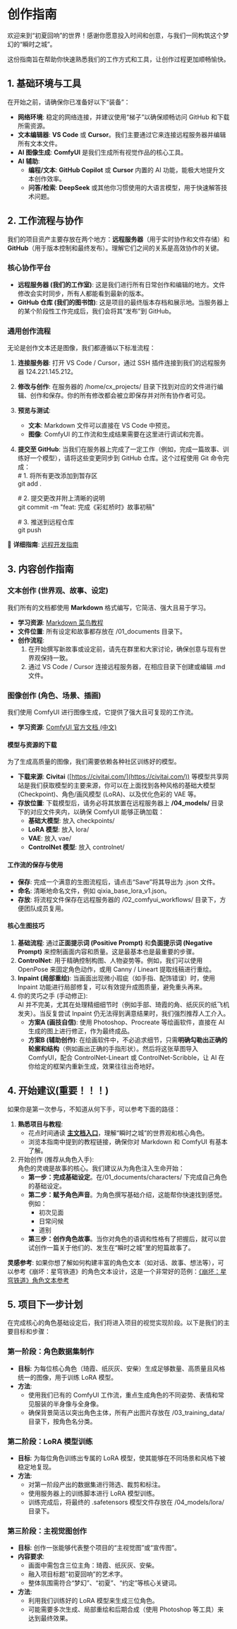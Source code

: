 # **创作指南**

欢迎来到“初夏回响”的世界！感谢你愿意投入时间和创意，与我们一同构筑这个梦幻的“瞬时之城”。

这份指南旨在帮助你快速熟悉我们的工作方式和工具，让创作过程更加顺畅愉快。

## **1\. 基础环境与工具**

在开始之前，请确保你已准备好以下“装备”：

* **网络环境**: 稳定的网络连接，并建议使用“梯子”以确保顺畅访问 GitHub 和下载所需资源。  
* **文本编辑器**: **VS Code** 或 **Cursor**。我们主要通过它来连接远程服务器并编辑所有文本文件。  
* **AI 图像生成**: **ComfyUI** 是我们生成所有视觉作品的核心工具。  
* **AI 辅助**:  
  * **编程/文本**: **GitHub Copilot** 或 **Cursor** 内置的 AI 功能，能极大地提升文本创作效率。  
  * **问答/检索**: **DeepSeek** 或其他你习惯使用的大语言模型，用于快速解答技术问题。

## **2\. 工作流程与协作**

我们的项目资产主要存放在两个地方：**远程服务器**（用于实时协作和文件存储）和 **GitHub**（用于版本控制和最终发布）。理解它们之间的关系是高效协作的关键。

### **核心协作平台**

* **远程服务器 (我们的工作室)**: 这是我们进行所有日常创作和编辑的地方。文件修改会实时同步，所有人都能看到最新的版本。  
* **GitHub 仓库 (我们的图书馆)**: 这是项目的最终版本存档和展示地。当服务器上的某个阶段性工作完成后，我们会将其“发布”到 GitHub。

### **通用创作流程**

无论是创作文本还是图像，我们都遵循以下标准流程：

1. **连接服务器**: 打开 VS Code / Cursor，通过 SSH 插件连接到我们的远程服务器 124.221.145.212。  
2. **修改与创作**: 在服务器的 /home/cx\_projects/ 目录下找到对应的文件进行编辑、创作和保存。你的所有修改都会被立即保存并对所有协作者可见。  
3. **预览与测试**:  
   * **文本**: Markdown 文件可以直接在 VS Code 中预览。  
   * **图像**: ComfyUI 的工作流和生成结果需要在这里进行调试和完善。  
4. **提交至 GitHub**: 当我们在服务器上完成了一定工作（例如，完成一篇故事、训练好一个模型），请将这些变更同步到 GitHub 仓库。这个过程使用 Git 命令完成：  
   \# 1\. 将所有更改添加到暂存区  
   git add .

   \# 2\. 提交更改并附上清晰的说明  
   git commit \-m "feat: 完成《彩虹桥时》故事初稿"

   \# 3\. 推送到远程仓库  
   git push

📖 **详细指南**: [远程开发指南](https://www.google.com/search?q=https://github.com/mzhh1/chuxia-echoes-wiki/wiki/%25E8%25BF%259C%25E7%25A8%258B%25E5%25BC%2580%25E5%258F%2591%25E6%258C%2587%25E5%258D%2597)

## **3\. 内容创作指南**

### **文本创作 (世界观、故事、设定)**

我们所有的文档都使用 **Markdown** 格式编写，它简洁、强大且易于学习。

* **学习资源**: [Markdown 菜鸟教程](https://www.runoob.com/markdown/md-tutorial.html)  
* **文件位置**: 所有设定和故事都存放在 /01\_documents 目录下。  
* **创作流程**:  
  1. 在开始撰写新故事或设定前，请先在群里和大家讨论，确保创意与现有世界观保持一致。  
  2. 通过 VS Code / Cursor 连接远程服务器，在相应目录下创建或编辑 .md 文件。

### **图像创作 (角色、场景、插画)**

我们使用 ComfyUI 进行图像生成，它提供了强大且可复现的工作流。

* **学习资源**: [ComfyUI 官方文档 (中文)](https://docs.comfy.org/zh-CN)

#### **模型与资源的下载**

为了生成高质量的图像，我们需要依赖各种社区训练好的模型。

* **下载来源**: **Civitai** ([https://civitai.com/](https://civitai.com/)) 等模型共享网站是我们获取模型的主要来源，你可以在上面找到各种风格的基础大模型 (Checkpoint)、角色/画风模型 (LoRA)、以及优化色彩的 VAE 等。  
* **存放位置**: 下载模型后，请务必将其放置在远程服务器上 **/04\_models/** 目录下的对应文件夹内，以确保 ComfyUI 能够正确加载：  
  * **基础大模型**: 放入 checkpoints/  
  * **LoRA 模型**: 放入 lora/  
  * **VAE**: 放入 vae/  
  * **ControlNet 模型**: 放入 controlnet/

#### **工作流的保存与使用**

* **保存**: 完成一个满意的生图流程后，请点击“Save”将其导出为 .json 文件。  
* **命名**: 清晰地命名文件，例如 qixia\_base\_lora\_v1.json。  
* **存放**: 将流程文件保存在远程服务器的 /02\_comfyui\_workflows/ 目录下，方便团队成员复用。

#### **核心生图技巧**

1. **基础流程**: 通过**正面提示词 (Positive Prompt)** 和**负面提示词 (Negative Prompt)** 来控制画面内容和质量。这是最基本也是最重要的步骤。  
2. **ControlNet**: 用于精确控制构图、人物姿势等。例如，我们可以使用 OpenPose 来固定角色动作，或用 Canny / Lineart 提取线稿进行重绘。  
3. **Inpaint (局部重绘)**: 当画面出现微小瑕疵（如手指、配饰错误）时，使用 Inpaint 功能进行局部修复，可以有效提升成图质量，避免重头再来。  
4. 你的灵巧之手 (手动修正):  
   AI 并不完美，尤其在处理精细细节时（例如手部、琦霞的角、纸灰灰的纸飞机发夹）。当反复尝试 Inpaint 仍无法得到满意结果时，我们强烈推荐人工介入。  
   * **方案A (画技自信)**: 使用 Photoshop、Procreate 等绘画软件，直接在 AI 生成的图上进行修正，作为最终成品。  
   * **方案B (辅助创作)**: 在绘画软件中，不必追求细节，只需**明确勾勒出正确的轮廓和结构**（例如画出正确的手指形状）。然后将这张草图导入 ComfyUI，配合 ControlNet-Lineart 或 ControlNet-Scribble，让 AI 在你给定的框架内重新生成，效果往往出奇地好。

## **4\. 开始建议(重要！！！)**

如果你是第一次参与，不知道从何下手，可以参考下面的路径：

1. **熟悉项目与教程**:  
   * 花点时间通读 [**主文档入口**](https://github.com/mzhh1/chuxia-echoes/blob/main/01_documents/README.md)，理解“瞬时之城”的世界观和核心角色。  
   * 浏览本指南中提到的教程链接，确保你对 Markdown 和 ComfyUI 有基本了解。  
2. 开始创作 (推荐从角色入手):  
   角色的灵魂是故事的核心。我们建议从为角色注入生命开始：  
   * **第一步：完成基础设定**。在/01\_documents/characters/ 下完成自己角色的基础设定。  
   * **第二步：赋予角色声音**。为角色撰写基础介绍，这能帮你快速找到感觉。例如：  
     * 初次见面  
     * 日常问候  
     * 道别  
   * **第三步：创作角色故事**。当你对角色的语调和性格有了把握后，就可以尝试创作一篇关于他们的、发生在“瞬时之城”里的短篇故事了。

**灵感参考**: 如果你想了解如何构建丰富的角色文本（如对话、故事、想法等），可以参考《崩坏：星穹铁道》的角色文本设计，这是一个非常好的范例：[《崩坏：星穹铁道》角色文本参考](https://homdgcat.wiki/sr/char#_1408)

## **5\. 项目下一步计划**

在完成核心的角色基础设定后，我们将进入项目的视觉实现阶段。以下是我们的主要目标和步骤：

### **第一阶段：角色数据集制作**

* **目标**: 为每位核心角色（琦霞、纸灰灰、安柴）生成足够数量、高质量且风格统一的图像，用于训练 LoRA 模型。  
* **方法**:  
  * 使用我们已有的 ComfyUI 工作流，重点生成角色的不同姿势、表情和常见服装的半身像与全身像。  
  * 确保背景简洁以突出角色主体，所有产出图片存放在 /03\_training\_data/ 目录下，按角色名分类。

### **第二阶段：LoRA 模型训练**

* **目标**: 为每位角色训练出专属的 LoRA 模型，使其能够在不同场景和风格下被稳定地复现。  
* **方法**:  
  * 对第一阶段产出的数据集进行筛选、裁剪和标注。  
  * 使用服务器上的训练脚本进行 LoRA 模型训练。  
  * 训练完成后，将最终的 .safetensors 模型文件存放在 /04\_models/lora/ 目录下。

### **第三阶段：主视觉图创作**

* **目标**: 创作一张能够代表整个项目的“主视觉图”或“宣传图”。  
* **内容要求**:  
  * 画面中需包含三位主角：琦霞、纸灰灰、安柴。  
  * 融入项目标题“初夏回响”的艺术字。  
  * 整体氛围需符合“梦幻”、“初夏”、“约定”等核心关键词。  
* **方法**:  
  * 利用我们训练好的 LoRA 模型来生成三位角色。  
  * 可能需要多次生成、局部重绘和后期合成（使用 Photoshop 等工具）来达到最终效果。
